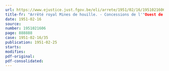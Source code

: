 ```yaml
---
url: https://www.ejustice.just.fgov.be/eli/arrete/1951/02/16/1951021606/justel
title-fr: "Arrêté royal Mines de houille. - Concessions de l'"Ouest de Mons" et de "Hensies-Pommeroeul et du Nord de Quiévrain". - Cession."
date: 1951-02-16
source:
number: 1951021606
page: 888888
case: 1951-02-16/35
publication: 1951-02-25
starts:
modifies:
pdf-original:
pdf-consolidated:
---
```


